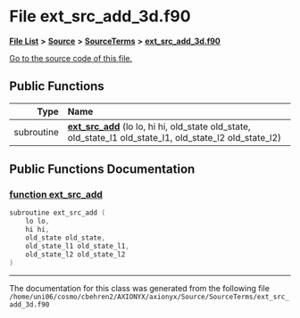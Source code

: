 
# File ext\_src\_add\_3d.f90


[**File List**](files.md) **>** [**Source**](dir_74389ed8173ad57b461b9d623a1f3867.md) **>** [**SourceTerms**](dir_7c1c0d2e2a0285e12a54f57a60f809aa.md) **>** [**ext\_src\_add\_3d.f90**](ext__src__add__3d_8f90.md)

[Go to the source code of this file.](ext__src__add__3d_8f90_source.md)


















## Public Functions

| Type | Name |
| ---: | :--- |
|  subroutine | [**ext\_src\_add**](ext__src__add__3d_8f90.md#function-ext-src-add) (lo lo, hi hi, old\_state old\_state, old\_state\_l1 old\_state\_l1, old\_state\_l2 old\_state\_l2) <br> |








## Public Functions Documentation


### <a href="#function-ext-src-add" id="function-ext-src-add">function ext\_src\_add </a>


```cpp
subroutine ext_src_add (
    lo lo,
    hi hi,
    old_state old_state,
    old_state_l1 old_state_l1,
    old_state_l2 old_state_l2
) 
```



------------------------------
The documentation for this class was generated from the following file `/home/uni06/cosmo/cbehren2/AXIONYX/axionyx/Source/SourceTerms/ext_src_add_3d.f90`